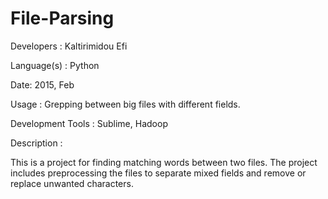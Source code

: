# File-Parsing
Developers : Kaltirimidou Efi

Language(s) : Python

Date: 2015, Feb

Usage : Grepping between big files with different fields.

Development Tools : Sublime, Hadoop

Description :

This is a project for finding matching words between two files. The project includes preprocessing the files to separate mixed fields and remove or replace unwanted characters.
